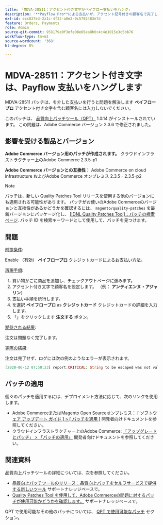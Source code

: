 ```yaml
---
title: 「MDVA-28511：アクセント付き文字がペイフロー支払いをハング」
description: '**Payflow Pro**による支払いが、アクセント記号付きの顧客名で完了しない場合、MDVA-28511 パッチでこの問題を解決します。'
exl-id: ecc827e3-2a1c-4f32-a0e2-9c5792483e7d
feature: Orders, Payments
role: Admin
source-git-commit: 958179e0f3efe08e65ea8b0c4c4e1015e3c5bb76
workflow-type: tm+mt
source-wordcount: '368'
ht-degree: 0%

---
```


# MDVA-28511：アクセント付き文字は、Payflow 支払いをハングします

MDVA-28511 パッチは、を介した支払いを行うと問題を解決します **ペイフロープロ** アクセント付き文字を含む顧客名には入力しないでください。

このパッチは、 [品質向上パッチツール（QPT）](https://devdocs.magento.com/guides/v2.4/comp-mgr/patching.html#mqp) 1.0.14 がインストールされています。 この問題は、Adobe Commerce バージョン 2.3.6 で修正されました。

## 影響を受ける製品とバージョン

**Adobe Commerce バージョン用のパッチが作成されます。** クラウドインフラストラクチャー上のAdobe Commerce 2.3.5-p1

**Adobe Commerce バージョンとの互換性：** Adobe Commerce on cloud infrastructure およびAdobe Commerce オンプレミス 2.3.5 - 2.3.5-p2

>[!NOTE]
>
>パッチは、新しい Quality Patches Tool リリースを使用する他のバージョンにも適用される可能性があります。 パッチがお使いのAdobe Commerceのバージョンと互換性があるかどうかを確認するには、 `magento/quality-patches` を最新バージョンにパッケージ化し、 [[!DNL Quality Patches Tool]：パッチの検索ページ](https://devdocs.magento.com/quality-patches/tool.html#patch-grid). パッチ ID を検索キーワードとして使用して、パッチを見つけます。

## 問題

<u>前提条件</u>:

Enable （有効） **ペイフロープロ** クレジットカードによるお支払い方法。

<u>再現手順</u>:

1. 買い物かごに商品を追加し、チェックアウトページに進みます。
1. アクセント付き文字で顧客名を設定します。 （例： **アンティエンヌ・アジャリン**）
1. 支払い手順を続行します。
1. を選択 **ペイフロープロ** as **クレジットカード** クレジットカードの詳細を入力します。
1. 「」をクリックします **注文する** ボタン。

<u>期待される結果</u>:

注文は問題なく完了します。

<u>実際の結果</u>:

注文は完了せず、ログには次の例のようなエラーが表示されます。

```php
[2020-06-12 07:50:23] report.CRITICAL: String to be escaped was not valid UTF-8 or could not be converted: �?tienne �?illini [] []
```

## パッチの適用

個々のパッチを適用するには、デプロイメント方法に応じて、次のリンクを使用します。

* Adobe CommerceまたはMagento Open Sourceオンプレミス： [[ ソフトウェア アップデート ガイド ] > [ パッチを適用 ]](https://devdocs.magento.com/guides/v2.4/comp-mgr/patching/mqp.html) 開発者向けドキュメントを参照してください。
* クラウドインフラストラクチャー上のAdobe Commerce: [「アップグレードとパッチ」 > 「パッチの適用」](https://devdocs.magento.com/cloud/project/project-patch.html) 開発者向けドキュメントを参照してください。

## 関連資料

品質向上パッチツールの詳細については、次を参照してください。

* [品質向上パッチツールのリリース：品質向上パッチをセルフサービスで提供する新しいツール](/help/announcements/adobe-commerce-announcements/magento-quality-patches-released-new-tool-to-self-serve-quality-patches.md) サポートナレッジベースで。
* [Quality Patches Tool を使用して、Adobe Commerceの問題に対するパッチが使用可能かどうかを確認します。](/help/support-tools/patches-available-in-qpt-tool/check-patch-for-magento-issue-with-magento-quality-patches.md) サポートナレッジベースで。

QPT で使用可能なその他のパッチについては、 [QPT で使用可能なパッチ](https://support.magento.com/hc/en-us/sections/360010506631-Patches-available-in-MQP-tool-) セクション。
